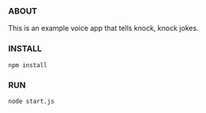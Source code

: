 ### ABOUT

This is an example voice app that tells knock, knock jokes.

### INSTALL

```
npm install
```

### RUN

```
node start.js
```